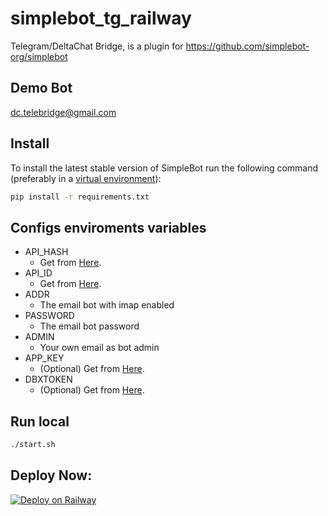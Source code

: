 # simplebot_tg_railway
Telegram/DeltaChat Bridge, is a plugin for https://github.com/simplebot-org/simplebot

## Demo Bot
<a href="mailto:dc.telebridge@gmail.com">dc.telebridge@gmail.com</a>

## Install
To install the latest stable version of SimpleBot run the following command (preferably in a [virtual environment](https://packaging.python.org/tutorials/installing-packages/#creating-and-using-virtual-environments)):

```sh
pip install -r requirements.txt
```

## Configs enviroments variables
- API_HASH
  - Get from [Here](https://my.telegram.org).
- API_ID
  - Get from [Here](https://my.telegram.org). 
- ADDR
  - The email bot with imap enabled
- PASSWORD
  - The email bot password 
- ADMIN
  - Your own email as bot admin
- APP_KEY
  - (Optional) Get from [Here](https://www.dropbox.com/developers/apps/create).
- DBXTOKEN
  - (Optional) Get from [Here](https://www.dropbox.com/developers/apps/create).

## Run local

```sh
./start.sh
```

## Deploy Now:
[![Deploy on Railway](https://railway.app/button.svg)](https://railway.app/new/template?template=https%3A%2F%2Fgithub.com%2FNenirey%2Fsimplebot_tg_railway%2F&plugins=postgresql&envs=ADDR%2CPASSWORD%2CADMIN%2CAPI_ID%2CAPI_HASH%2CDBXTOKEN&optionalEnvs=DBXTOKEN&ADDRDesc=The+mail+bot+addresses&PASSWORDDesc=The+mail+bot+password&ADMINDesc=Your+mail&API_IDDesc=Get+it+from+https%3A%2F%2Fmy.telegram.org&API_HASHDesc=Get+it+from+https%3A%2F%2Fmy.telegram.org&DBXTOKENDesc=Get+from+https%3A%2F%2Fwww.dropbox.com%2Fdevelopers%2Fapps%2Fcreate&APP_KEYDesc=Get+from+https%3A%2F%2Fwww.dropbox.com%2Fdevelopers%2Fapps%2Fcreate&referralCode=NLyvA8)
